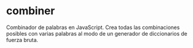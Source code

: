 # combiner
Combinador de palabras en JavaScript. Crea todas las combinaciones posibles con varias palabras al modo de un generador de diccionarios de fuerza bruta.
